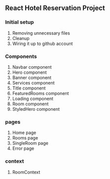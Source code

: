 ## React Hotel Reservation Project

### Initial setup

1. Removing unnecessary files
2. Cleanup
3. Wiring it up to github account

### Components

1. Navbar component
2. Hero component
3. Banner component
4. Services component
5. Title component
6. FeaturedRooms component
7. Loading component
8. Room component
9. StyledHero component

### pages

1. Home page
2. Rooms page
3. SingleRoom page
4. Error page

### context

1. RoomContext
